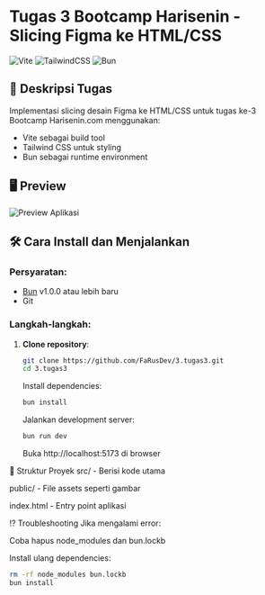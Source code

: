 # Tugas 3 Bootcamp Harisenin - Slicing Figma ke HTML/CSS

![Vite](https://img.shields.io/badge/vite-%23646CFF.svg?logo=vite&logoColor=white)
![TailwindCSS](https://img.shields.io/badge/tailwindcss-%2338B2AC.svg?logo=tailwind-css&logoColor=white)
![Bun](https://img.shields.io/badge/Bun-%23000.svg?logo=bun&logoColor=white)

## 📝 Deskripsi Tugas

Implementasi slicing desain Figma ke HTML/CSS untuk tugas ke-3 Bootcamp Harisenin.com menggunakan:

- Vite sebagai build tool
- Tailwind CSS untuk styling
- Bun sebagai runtime environment

## 🖥️ Preview

![Preview Aplikasi](https://docs.google.com/presentation/d/1EoePO3kEkcQApDOemRBaMF-uD7Q3jjQJ-q2BrVJf9zI/edit?slide=id.g283761c3fb5_0_5#slide=id.g283761c3fb5_0_5)

## 🛠️ Cara Install dan Menjalankan

### Persyaratan:

- [Bun](https://bun.sh/) v1.0.0 atau lebih baru
- Git

### Langkah-langkah:

1. **Clone repository**:

   ```bash
   git clone https://github.com/FaRusDev/3.tugas3.git
   cd 3.tugas3
   ```

   Install dependencies:

   ```bash
   bun install
   ```

   Jalankan development server:

   ```bash
   bun run dev
   ```

   Buka http://localhost:5173 di browser

📂 Struktur Proyek
src/ - Berisi kode utama

public/ - File assets seperti gambar

index.html - Entry point aplikasi

⁉️ Troubleshooting
Jika mengalami error:

Coba hapus node_modules dan bun.lockb

Install ulang dependencies:

```bash
rm -rf node_modules bun.lockb
bun install
```
